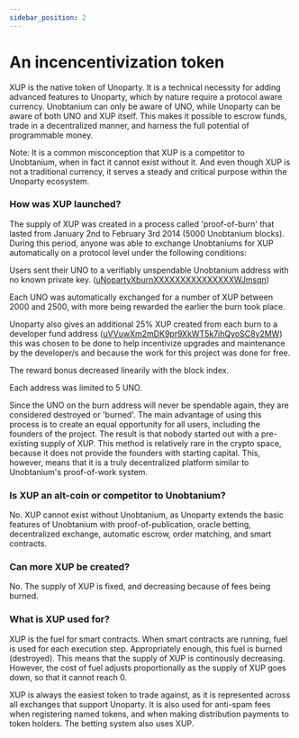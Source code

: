 ```yaml
---
sidebar_position: 2
---
```


# An incencentivization token

XUP is the native token of Unoparty. It is a technical necessity for adding advanced features to Unoparty, which by nature require a protocol aware currency. Unobtanium can only be aware of UNO, while Unoparty can be aware of both UNO and XUP itself. This makes it possible to escrow funds, trade in a decentralized manner, and harness the full potential of programmable money.

Note: It is a common misconception that XUP is a competitor to Unobtanium, when in fact it cannot exist without it. And even though XUP is not a traditional currency, it serves a steady and critical purpose within the Unoparty ecosystem.

### How was XUP launched?
The supply of XUP was created in a process called 'proof-of-burn' that lasted from January 2nd to February 3rd 2014 (5000 Unobtanium blocks). During this period, anyone was able to exchange Unobtaniums for XUP automatically on a protocol level under the following conditions:

Users sent their UNO to a verifiably unspendable Unobtanium address with no known private key. ([uNopartyXburnXXXXXXXXXXXXXXXWJmsqn](https://unoparty.xchain.io/burns))

Each UNO was automatically exchanged for a number of XUP between 2000 and 2500, with more being rewarded the earlier the burn took place.

Unoparty also gives an additional 25% XUP created from each burn to a developer fund address ([uVVuwXm2mDK9pr9XkWT5k7ihQyoSC8y2MW](https://xchain.io/address/uVVuwXm2mDK9pr9XkWT5k7ihQyoSC8y2MW)) this was chosen to be done to help incentivize upgrades and maintenance by the developer/s and because the work for this project was done for free.

The reward bonus decreased linearily with the block index.

Each address was limited to 5 UNO.

Since the UNO on the burn address will never be spendable again, they are considered destroyed or 'burned'. The main advantage of using this process is to create an equal opportunity for all users, including the founders of the project. The result is that nobody started out with a pre-existing supply of XUP. This method is relatively rare in the crypto space, because it does not provide the founders with starting capital. This, however, means that it is a truly decentralized platform similar to Unobtanium's proof-of-work system.

### Is XUP an alt-coin or competitor to Unobtanium?
No. XUP cannot exist without Unobtanium, as Unoparty extends the basic features of Unobtanium with proof-of-publication, oracle betting, decentralized exchange, automatic escrow, order matching, and smart contracts.

### Can more XUP be created?
No. The supply of XUP is fixed, and decreasing because of fees being burned.

### What is XUP used for?
XUP is the fuel for smart contracts. When smart contracts are running, fuel is used for each execution step. Appropriately enough, this fuel is burned (destroyed). This means that the supply of XUP is continously decreasing. However, the cost of fuel adjusts proportionally as the supply of XUP goes down, so that it cannot reach 0.

XUP is always the easiest token to trade against, as it is represented across all exchanges that support Unoparty. It is also used for anti-spam fees when registering named tokens, and when making distribution payments to token holders. The betting system also uses XUP.
